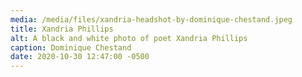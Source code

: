 ```yaml
---
media: /media/files/xandria-headshot-by-dominique-chestand.jpeg
title: Xandria Phillips
alt: A black and white photo of poet Xandria Phillips
caption: Dominique Chestand
date: 2020-10-30 12:47:00 -0500
---
```

